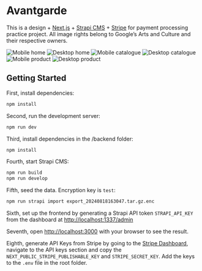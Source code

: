 # Avantgarde

This is a design + [Next.js](https://nextjs.org/) + [Strapi CMS](https://strapi.io/) + [Stripe](https://stripe.com/) for payment processing practice project.
All image rights belong to Google’s Arts and Culture and their respective owners.

![Mobile home](/images/home_mobile.png)
![Desktop home](/images/home_desktop.png)
![Mobile catalogue](/images/catalogue_mobile.png)
![Desktop catalogue](/images/catalogue_desktop.png)
![Mobile product](/images/product_mobile.png)
![Desktop product](/images/product_desktop.png)

## Getting Started

First, install dependencies:

```bash
npm install
```

Second, run the development server:
```bash
npm run dev
```

Third, install dependencies in the /backend folder:
```bash
npm install
```

Fourth, start Strapi CMS:
```bash
npm run build
npm run develop
```

Fifth, seed the data. Encryption key is `test`:

```bash
npm run strapi import export_20240818163047.tar.gz.enc 
```

Sixth, set up the frontend by generating a Strapi API token `STRAPI_API_KEY` from the dashboard at [http://localhost:1337/admin](http://localhost:1337/admin)

Seventh, open [http://localhost:3000](http://localhost:3000) with your browser to see the result.

Eighth, generate API Keys from Stripe by going to the [Stripe Dashboard](https://dashboard.stripe.com/), navigate to the API keys section and copy the `NEXT_PUBLIC_STRIPE_PUBLISHABLE_KEY` and `STRIPE_SECRET_KEY`. Add the keys to the `.env` file in the root folder.